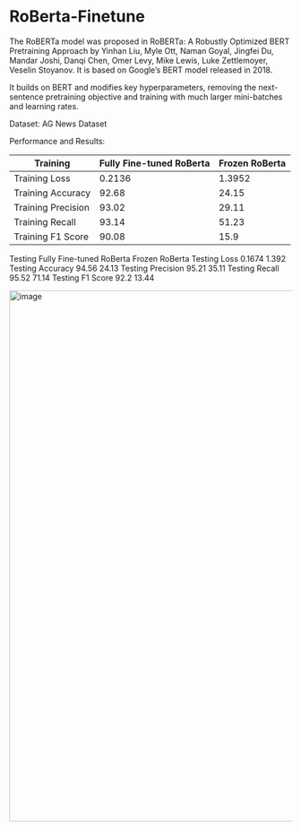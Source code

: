 # RoBerta-Finetune

The RoBERTa model was proposed in RoBERTa: A Robustly Optimized BERT Pretraining Approach by Yinhan Liu, Myle Ott, Naman Goyal, Jingfei Du, Mandar Joshi, Danqi Chen, Omer Levy, Mike Lewis, Luke Zettlemoyer, Veselin Stoyanov. It is based on Google’s BERT model released in 2018.

It builds on BERT and modifies key hyperparameters, removing the next-sentence pretraining objective and training with much larger mini-batches and learning rates.

Dataset:
AG News Dataset

Performance and Results:

| Training	| Fully Fine-tuned RoBerta |	Frozen RoBerta |
------------|--------------------------|---------------|
| Training Loss |	0.2136 |	1.3952 |
| Training Accuracy |	92.68 |	24.15 |
| Training Precision |	93.02 |	29.11 |
| Training Recall |	93.14 |	51.23 |
| Training F1 Score |	90.08 |	15.9 |

Testing	Fully Fine-tuned RoBerta	Frozen RoBerta
Testing Loss	0.1674	1.392
Testing Accuracy	94.56	24.13
Testing Precision	95.21	35.11
Testing Recall	95.52	71.14
Testing F1 Score	92.2	13.44


    
    
<img width="948" alt="image" src="https://user-images.githubusercontent.com/64778259/229172152-1f98751d-3017-4bce-9b48-f6496ffcc365.png">
